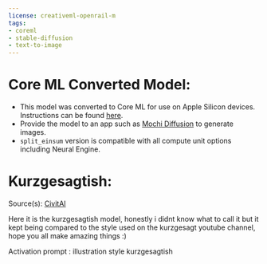 ```yaml
---
license: creativeml-openrail-m
tags:
- coreml
- stable-diffusion
- text-to-image
---
```

# Core ML Converted Model:

  - This model was converted to Core ML for use on Apple Silicon devices. Instructions can be found [here](https://github.com/godly-devotion/MochiDiffusion/wiki/How-to-convert-ckpt-files-to-Core-ML).<br>
  - Provide the model to an app such as [Mochi Diffusion](https://github.com/godly-devotion/MochiDiffusion) to generate images.<br>
  - `split_einsum` version is compatible with all compute unit options including Neural Engine.<br>

# Kurzgesagtish:
Source(s): [CivitAI](https://civitai.com/models/1212/kurzgesagtish)

Here it is the kurzgesagtish model, honestly i didnt know what to call it but it kept being compared to the style used on the kurzgesagt youtube channel, hope you all make amazing things :)

Activation prompt : illustration style kurzgesagtish